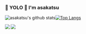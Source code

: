 ### 🤟 YOLO 🤟 I'm asakatsu

![asakatsu's github stats](https://github-readme-stats.vercel.app/api?username=asakatsu0402)[![Top Langs](https://github-readme-stats.vercel.app/api/top-langs/?username=asakatsu0402&layout=compact)](https://github.com/asakatsu0402/github-readme-stats)

<a href="https://github.com/asakatsu0402/github-readme-stats">
  <img align="left" src="https://github-readme-stats.vercel.app/api?username=asakatsu0402=true&show_icons=true" />
</a>
<a href="https://github.com/asakatsu0402/github-readme-stats">
  <img align="left" src="https://github-readme-stats.vercel.app/api/top-langs/?username=asakatsu0402&layout=compact" />
</a>
